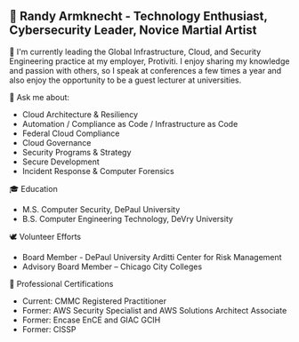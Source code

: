 

<!--
**rarmknecht/rarmknecht** is a ✨ _special_ ✨ repository because its `README.md` (this file) appears on your GitHub profile.

Here are some ideas to get you started:

- 🔭 I’m currently working on ...
- 🌱 I’m currently learning ...
- 👯 I’m looking to collaborate on ...
- 🤔 I’m looking for help with ...
- 
- 📫 How to reach me: ...
- 😄 Pronouns: ...
- ⚡ Fun fact: ...
-->

## 👋 Randy Armknecht - Technology Enthusiast, Cybersecurity Leader, Novice Martial Artist 

🏢 I'm currently leading the Global Infrastructure, Cloud, and Security Engineering practice at my employer, Protiviti. I enjoy sharing my knowledge and passion with others, so I speak at conferences a few times a year and also enjoy the opportunity to be a guest lecturer at universities. 

💬 Ask me about:

- Cloud Architecture & Resiliency
- Automation / Compliance as Code / Infrastructure as Code
- Federal Cloud Compliance
- Cloud Governance
- Security Programs & Strategy
- Secure Development
- Incident Response & Computer Forensics

🎓 Education

- M.S. Computer Security, DePaul University
- B.S. Computer Engineering Technology, DeVry University

🕊 Volunteer Efforts
- Board Member - DePaul University Arditti Center for Risk Management
- Advisory Board Member – Chicago City Colleges

📜 Professional Certifications
- Current: CMMC Registered Practitioner
- Former: AWS Security Specialist and AWS Solutions Architect Associate
- Former: Encase EnCE and GIAC GCIH
- Former: CISSP

